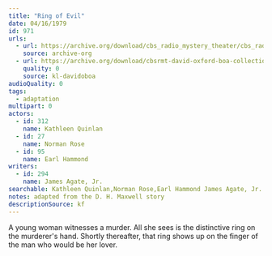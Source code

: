 ```yaml
---
title: "Ring of Evil"
date: 04/16/1979
id: 971
urls: 
  - url: https://archive.org/download/cbs_radio_mystery_theater/cbs_radio_mystery_theater-0951-1000.zip/cbs_radio_mystery_theater-0951-1000%2Fcbsrmt_0971_ring_of_evil.mp3
    source: archive-org
  - url: https://archive.org/download/cbsrmt-david-oxford-boa-collection/CBSRMT-790416-0971-Ring-of-Evil-(128-44)_KQV-{BoA}.mp3
    quality: 0
    source: kl-davidoboa
audioQuality: 0
tags: 
  - adaptation
multipart: 0
actors:  
  - id: 312
    name: Kathleen Quinlan  
  - id: 27
    name: Norman Rose  
  - id: 95
    name: Earl Hammond
writers:  
  - id: 294
    name: James Agate, Jr.
searchable: Kathleen Quinlan,Norman Rose,Earl Hammond James Agate, Jr.
notes: adapted from the D. H. Maxwell story
descriptionSource: kf
---
```

A young woman witnesses a murder. All she sees is the distinctive ring on the murderer's hand. Shortly thereafter, that ring shows up on the finger of the man who would be her lover.